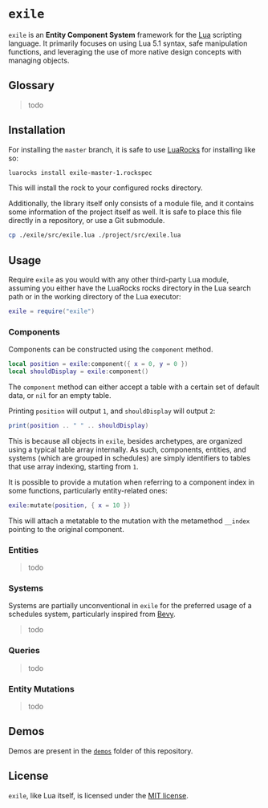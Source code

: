 # `exile`

`exile` is an **Entity Component System** framework for the
[Lua](https://lua.org/) scripting language. It primarily focuses on using Lua
5.1 syntax, safe manipulation functions, and leveraging the use of more native
design concepts with managing objects.

## Glossary

> todo

## Installation

For installing the `master` branch, it is safe to use
[LuaRocks](https://luarocks.org/) for installing like so:

```sh
luarocks install exile-master-1.rockspec
```

This will install the rock to your configured rocks directory.

Additionally, the library itself only consists of a module file, and it
contains some information of the project itself as well. It is safe to place
this file directly in a repository, or use a Git submodule.

```sh
cp ./exile/src/exile.lua ./project/src/exile.lua
```

## Usage

Require `exile` as you would with any other third-party Lua module, assuming
you either have the LuaRocks rocks directory in the Lua search path or in the
working directory of the Lua executor:

```lua
exile = require("exile")
```

### Components

Components can be constructed using the `component` method.

```lua
local position = exile:component({ x = 0, y = 0 })
local shouldDisplay = exile:component()
```

The `component` method can either accept a table with a certain set of default
data, or `nil` for an empty table.

Printing `position` will output `1`, and `shouldDisplay` will output `2`:

```lua
print(position .. " " .. shouldDisplay)
```

This is because all objects in `exile`, besides archetypes, are organized using
a typical table array internally. As such, components, entities, and systems
(which are grouped in schedules) are simply identifiers to tables that use
array indexing, starting from `1`.

It is possible to provide a mutation when referring to a component index in
some functions, particularly entity-related ones:

```lua
exile:mutate(position, { x = 10 })
```

This will attach a metatable to the mutation with the metamethod `__index`
pointing to the original component.

### Entities

> todo

### Systems

Systems are partially unconventional in `exile` for the preferred usage of
a schedules system, particularly inspired from [Bevy](https://bevy.org/).

> todo

### Queries

> todo

### Entity Mutations

> todo

## Demos

Demos are present in the [`demos`](./demos/) folder of this repository.

## License

`exile`, like Lua itself, is licensed under the [MIT license](./LICENSE).
